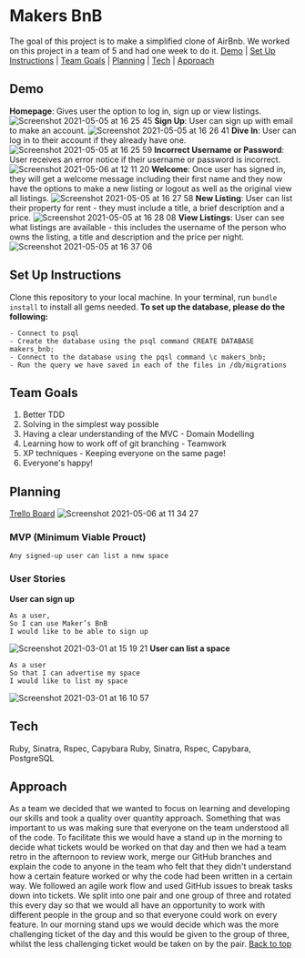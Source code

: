 # Makers BnB
The goal of this project is to make a simplified clone of AirBnb.
We worked on this project in a team of 5 and had one week to do it. 
[Demo](#demo) | [Set Up Instructions](#set-up-instructions) | [Team Goals](#team-goals) | [Planning](#planning) | [Tech](#tech) | [Approach](#approach) 
## Demo 
**Homepage**: Gives user the option to log in, sign up or view listings.
![Screenshot 2021-05-05 at 16 25 45](https://user-images.githubusercontent.com/60509804/117288595-92092400-ae63-11eb-8fc7-5fbf0025b45d.png)
**Sign Up**: User can sign up with email to make an account.
![Screenshot 2021-05-05 at 16 26 41](https://user-images.githubusercontent.com/60509804/117288104-0b544700-ae63-11eb-8ffa-ccdfe02b51ff.png)
**Dive In**: User can log in to their account if they already have one.
![Screenshot 2021-05-05 at 16 25 59](https://user-images.githubusercontent.com/60509804/117287930-d647f480-ae62-11eb-93d5-ee17307ae9fe.png)
**Incorrect Username or Password**: User receives an error notice if their username or password is incorrect.
![Screenshot 2021-05-06 at 12 11 20](https://user-images.githubusercontent.com/60509804/117289234-44d98200-ae64-11eb-97d2-51466df18c6a.png)
**Welcome**: Once user has signed in, they will get a welcome message including their first name and they now have the options to make a new listing or logout as well as the original view all listings.
![Screenshot 2021-05-05 at 16 27 58](https://user-images.githubusercontent.com/60509804/117288386-5a9a7780-ae63-11eb-8e30-42a7f9a53e63.png)
**New Listing**: User can list their property for rent - they must include a title, a brief description and a price.
![Screenshot 2021-05-05 at 16 28 08](https://user-images.githubusercontent.com/60509804/117287813-ab5da080-ae62-11eb-93c2-eeab233ef0a2.png)
**View Listings**: User can see what listings are available - this includes the username of the person who owns the listing, a title and description and the price per night.
![Screenshot 2021-05-05 at 16 37 06](https://user-images.githubusercontent.com/60509804/117287678-836e3d00-ae62-11eb-8d39-d8a7154905b2.png)
## Set Up Instructions
Clone this repository to your local machine.
In your terminal, run `bundle install` to install all gems needed.
**To set up the database, please do the following:**
```
- Connect to psql
- Create the database using the psql command CREATE DATABASE makers_bnb;
- Connect to the database using the pqsl command \c makers_bnb;
- Run the query we have saved in each of the files in /db/migrations
````
## Team Goals
1. Better TDD 
2. Solving in the simplest way possible
3. Having a clear understanding of the MVC - Domain Modelling
4. Learning how to work off of git branching - Teamwork
5. XP techniques - Keeping everyone on the same page!
6. Everyone's happy!
## Planning
[Trello Board](https://trello.com/b/2ga0OPTw/makers-bnb)
![Screenshot 2021-05-06 at 11 34 27](https://user-images.githubusercontent.com/60509804/117285862-646eab80-ae60-11eb-8c89-40e693491726.png)
### MVP (Minimum Viable Prouct)
```
Any signed-up user can list a new space
```
### User Stories
**User can sign up**
```
As a user,
So I can use Maker’s BnB
I would like to be able to sign up
```
![Screenshot 2021-03-01 at 15 19 21](https://user-images.githubusercontent.com/76166627/109517867-9d298780-7aa1-11eb-8199-e365613abc23.png)
**User can list a space**
```
As a user
So that I can advertise my space
I would like to list my space
```
![Screenshot 2021-03-01 at 16 10 57](https://user-images.githubusercontent.com/76166627/109524836-dc0f0b80-7aa8-11eb-908c-2ffbdb80c58f.png)

## Tech

Ruby, Sinatra, Rspec, Capybara
Ruby, Sinatra, Rspec, Capybara, PostgreSQL

## Approach

As a team we decided that we wanted to focus on learning and developing our skills and took a quality over quantity approach. 
Something that was important to us was making sure that everyone on the team understood all of the code. To facilitate this we would have a stand up in the morning to decide what tickets would be worked on that day and then we had a team retro in the afternoon to review work, merge our GitHub branches and explain the code to anyone in the team who felt that they didn't understand how a certain feature worked or why the code had been written in a certain way.
We followed an agile work flow and used GitHub issues to break tasks down into tickets. We split into one pair and one group of three and rotated this every day so that we would all have an opportunity to work with different people in the group and so that everyone could work on every feature. In our morning stand ups we would decide which was the more challenging ticket of the day and this would be given to the group of three, whilst the less challenging ticket would be taken on by the pair.
[Back to top](#makers-bnb)
